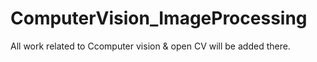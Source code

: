 # ComputerVision_ImageProcessing
All work related to Ccomputer vision & open CV will be added there.